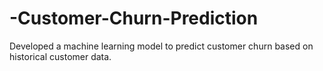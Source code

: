 # -Customer-Churn-Prediction
Developed a machine learning model to predict customer churn based on historical customer data.

